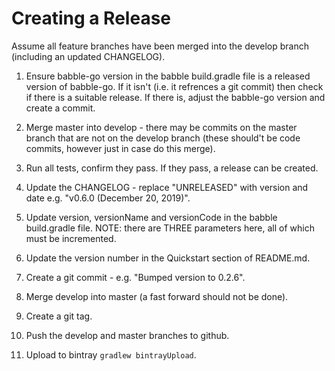 # Creating a Release

Assume all feature branches have been merged into the develop branch
(including an updated CHANGELOG).

1. Ensure babble-go version in the babble build.gradle file is a released
version of babble-go. If it isn't (i.e. it refrences a git commit) then check
if there is a suitable release. If there is, adjust the babble-go version and
create a commit.

2. Merge master into develop - there may be commits on the master branch that
are not on the develop branch (these should't be code commits, however just in
case do this merge).

3. Run all tests, confirm they pass. If they pass, a release can be created.

4. Update the CHANGELOG - replace "UNRELEASED" with version and date e.g.
"v0.6.0 (December 20, 2019)".

5. Update version, versionName and versionCode in the babble build.gradle
file. NOTE: there are THREE parameters here, all of which must be incremented.

6. Update the version number in the Quickstart section of README.md.

7. Create a git commit - e.g. "Bumped version to 0.2.6".

8. Merge develop into master (a fast forward should not be done).

9. Create a git tag.

10. Push the develop and master branches to github.

11. Upload to bintray ```gradlew bintrayUpload```.
